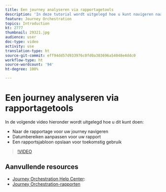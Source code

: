 ```yaml
---
title: Een journey analyseren via rapportagetools
description: 'In deze tutorial wordt uitgelegd hoe u kunt navigeren naar rapportage voor uw journey, hoe u datumbereiken voor uw rapport kunt aanpassen en hoe u een rapportagesjabloon voor toekomstig gebruik kunt opslaan. '
feature: Journey Orchestration
topics: Introduction
kt: 2777
thumbnail: 29321.jpg
audience: user
doc-type: video
activity: use
translation-type: ht
source-git-commit: eff94dd57d933976c0fd0a303696a54048e4ddc0
workflow-type: ht
source-wordcount: '94'
ht-degree: 100%

---
```



# Een journey analyseren via rapportagetools

In de volgende video hieronder wordt uitgelegd hoe u dit kunt doen:

* Naar de rapportage voor uw journey navigeren
* Datumbereiken aanpassen voor uw rapport
* Een rapportsjabloon opslaan voor toekomstig gebruik

>[!VIDEO](https://video.tv.adobe.com/v/29321?quality=12&captions=dut)

## Aanvullende resources

* [Journey Orchestration Help Center](https://docs.adobe.com/content/help/nl-NL/journeys/using/journey-orchestration-home.html):
* [Journey Orchestration-rapporten](https://docs.adobe.com/content/help/nl-NL/journeys/using/journey-reports/about-journey-reports.html)
